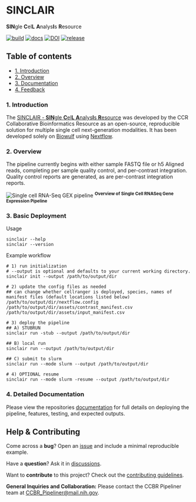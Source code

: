 # SINCLAIR

**SIN**gle **C**el**L** **A**nalys**I**s **R**esource

[![build](https://github.com/CCBR/SINCLAIR/actions/workflows/build.yml/badge.svg)](https://github.com/CCBR/SINCLAIR/actions/workflows/build.yml)
[![docs](https://github.com/CCBR/SINCLAIR/actions/workflows/docs-mkdocs.yml/badge.svg)](https://ccbr.github.io/SINCLAIR/)
[![DOI](https://zenodo.org/badge/DOI/10.5281/zenodo.15283503)](https://doi.org/10.5281/zenodo.15283503)
[![release](https://img.shields.io/github/v/release/CCBR/SINCLAIR?color=blue&label=latest%20release)](https://github.com/CCBR/SINCLAIR/releases/latest)

## Table of contents

- [1. Introduction](#1-Introduction)
- [2. Overview](#2-Overview)
- [3. Documentation](#3-Documentation)
- [4. Feedback](#4-Feedback)

### 1. Introduction

The [SINCLAIR - **SIN**gle **C**el**L** **A**nalys**I**s **R**esource](#sinclair---single-cell-analysis-resource) was developed by the CCR Collaborative Bioinformatics Resource as an open-source, reproducible solution for multiple single cell next-generation modalities. It has been developed solely on [Biowulf](https://hpc.nih.gov/) using [Nextflow](https://www.nextflow.io/).

### 2. Overview

The pipeline currently begins with either sample FASTQ file or h5 Aligned reads, completing per sample quality control, and per-contrast integration. Quality control reports are generated, as are per-contrast integration reports.

![Single cell RNA-Seq GEX pipeline](./assets/scRNA.svg) <sup>**Overview of Single Cell RNASeq Gene Expression Pipeline**</sup>

### 3. Basic Deployment

Usage

```
sinclair --help
sinclair --version
```

Example workflow

```
# 1) run initialization
# --output is optional and defaults to your current working directory.
sinclair init --output /path/to/output/dir

# 2) update the config files as needed
## can change whether cellranger is deployed, species, names of manifest files (default locations listed below)
/path/to/output/dir/nextflow.config
/path/to/output/dir/assets/contrast_manifest.csv /path/to/output/dir/assets/input_manifest.csv

# 3) deploy the pipeline
## A) STUBRUN
sinclair run -stub --output /path/to/output/dir

## B) local run
sinclair run --output /path/to/output/dir

## C) submit to slurm
sinclair run --mode slurm --output /path/to/output/dir

# 4) OPTIONAL resume
sinclair run --mode slurm -resume --output /path/to/output/dir
```

### 4. Detailed Documentation

Please view the repositories [documentation](https://symmetrical-adventure-ovjq9gl.pages.github.io/) for full details on deploying the pipeline, features, testing, and expected outputs.

## Help & Contributing

Come across a **bug**? Open an [issue](https://github.com/CCBR/SINCLAIR/issues) and include a minimal reproducible example.

Have a **question**? Ask it in [discussions](https://github.com/CCBR/SINCLAIR/discussions).

Want to **contribute** to this project? Check out the [contributing guidelines](.github/CONTRIBUTING.md).

**General Inquiries and Collaboration:** Please contact the CCBR Pipeliner team at [CCBR_Pipeliner@mail.nih.gov](mailto:CCBR_Pipeliner@mail.nih.gov).
